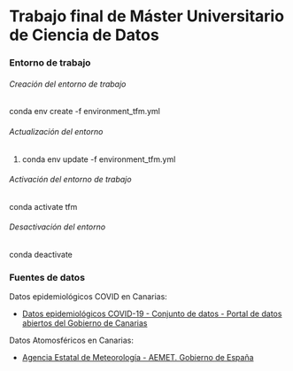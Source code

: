 # Trabajo final de Máster Universitario de Ciencia de Datos

### Entorno de trabajo

###### Creación del entorno de trabajo

conda env create -f environment_tfm.yml

###### Actualización del entorno

1. conda env update -f environment_tfm.yml

###### Activación del entorno de trabajo

conda activate tfm

###### Desactivación del entorno

conda deactivate

### Fuentes de datos

Datos epidemiológicos COVID en Canarias:

* [Datos epidemiológicos COVID-19 - Conjunto de datos - Portal de datos abiertos del Gobierno de Canarias](https://datos.canarias.es/catalogos/general/dataset/datos-epidemiologicos-covid-19)

Datos Atomosféricos en Canarias:

* [Agencia Estatal de Meteorología - AEMET. Gobierno de España](https://www.aemet.es/es/portada)